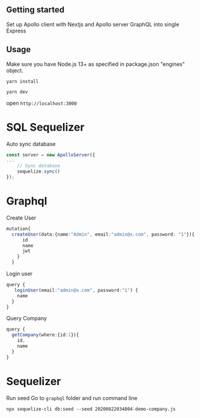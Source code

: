 ## Getting started
Set up Apollo client with Nextjs and Apollo server GraphQL into single Express

## Usage

Make sure you have Node.js 13+ as specified in package.json "engines" object.

```
yarn install
```

```
yarn dev
```

open `http://localhost:3000`


# SQL Sequelizer
Auto sync database
```ts
const server = new ApolloServer({
...
    // Sync database
    sequelize.sync()
});
```

# Graphql
Create User
```ts
mutation{
  createUser(data:{name:"Admin", email:"admin@x.com", password: "1"}){
      id
      name
      jwt
    }
  }
```

Login user
```ts
query {
   loginUser(email:"admin@x.com", password:"1") {
    name
  }
}
```

Query Company
```ts
query {
  getCompany(where:{id:1}){
    id,
    name
  }
}
```

# Sequelizer
Run seed
Go to `graphql` folder and run command line
```console
npx sequelize-cli db:seed --seed 20200822034804-demo-company.js
```